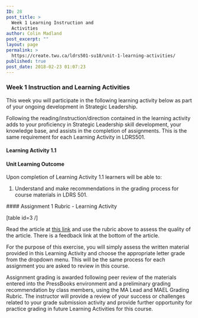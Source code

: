 ```yaml
---
ID: 28
post_title: >
  Week 1 Learning Instruction and
  Activities
author: Colin Madland
post_excerpt: ""
layout: page
permalink: >
  https://create.twu.ca/ldrs501-su18/unit-1-learning-activities/
published: true
post_date: 2018-02-23 01:07:23
---
```

<h3>Week 1 Instruction and Learning Activities</h3>
This week you will participate in the following learning activity below as part of your ongoing development in Strategic Leadership.

Following the reading/instruction/direction contained in the learning activity adds to your proficiency in Strategic Leadership skill development, your knowledge base,  and assists in the completion of assignments. This is the same requirement for each Learning Activity in LDRS501.
<h4><strong>Learning Activity 1.1</strong></h4>
<h4>Unit Learning Outcome</h4>
Upon completion of Learning Activity 1.1 learners will be able to:
<ol>
 	<li>Understand and make recommendations in the grading process for course materials in LDRS 501.</li>
</ol>
#### Assignment 1 Rubric - Learning Activity

[table id=3 /]


Read the article at [this link](https://create.twu.ca/ldrs501-su18/are-you-an-example-of-diversity-practice/) and use the rubric above to assess the quality of the article. There is a feedback link at the bottom of the article.

For the purpose of this exercise, you will simply assess the written material provided in this Learning Activity and choose the appropriate letter grade from the dropdown menu.  This will be the same process for each assignment you are asked to review in this course.

Assignment grading is awarded following peer review of the materials entered into the PressBooks environment and a preliminary grading recommendation by class members, using the MA Lead and MAEL Grading Rubric. The instructor will provide a review of your success or challenges related to your grade submission activity and provide further opportunity for practice grading in future Learning Activities for this course.